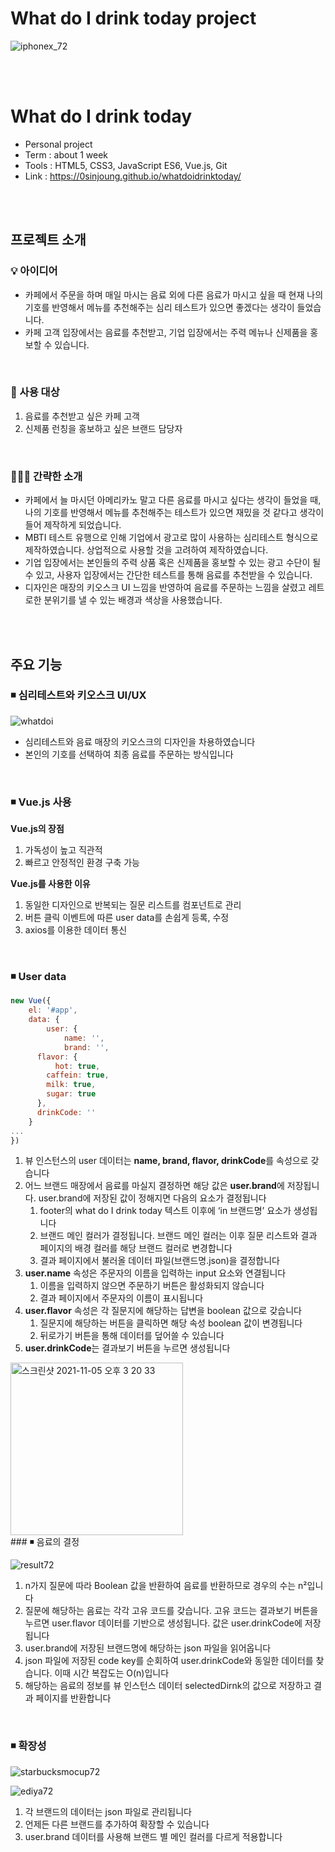 # What do I drink today project

![iphonex_72](https://user-images.githubusercontent.com/89737184/140475351-95ad6d8b-a51a-4c27-ba65-7f525cf6e7b1.png)


<br/>
<br/>


# What do I drink today
- Personal project
- Term : about 1 week
- Tools : HTML5, CSS3, JavaScript ES6, Vue.js, Git
- Link : https://0sinjoung.github.io/whatdoidrinktoday/

<br/>
<br/>

## 프로젝트 소개

### 💡 아이디어
- 카페에서 주문을 하며 매일 마시는 음료 외에 다른 음료가 마시고 싶을 때 현재 나의 기호를 반영해서 메뉴를 추천해주는 심리 테스트가 있으면 좋겠다는 생각이 들었습니다.
- 카페 고객 입장에서는 음료를 추천받고, 기업 입장에서는 주력 메뉴나 신제품을 홍보할 수 있습니다.
<br/>

### 👤 사용 대상

1. 음료를 추천받고 싶은 카페 고객
2. 신제품 런칭을 홍보하고 싶은 브랜드 담당자
<br/>

### 💁🏻‍♀️ 간략한 소개

- 카페에서 늘 마시던 아메리카노 말고 다른 음료를 마시고 싶다는 생각이 들었을 때, 나의 기호를 반영해서 메뉴를 추천해주는 테스트가 있으면 재밌을 것 같다고 생각이 들어 제작하게 되었습니다.
- MBTI 테스트 유행으로 인해 기업에서 광고로 많이 사용하는 심리테스트 형식으로 제작하였습니다. 상업적으로 사용할 것을 고려하여 제작하였습니다.
- 기업 입장에서는 본인들의 주력 상품 혹은 신제품을 홍보할 수 있는 광고 수단이 될 수 있고, 사용자 입장에서는 간단한 테스트를 통해 음료를 추천받을 수 있습니다.
- 디자인은 매장의 키오스크 UI 느낌을 반영하여 음료를 주문하는 느낌을 살렸고 레트로한 분위기를 낼 수 있는 배경과 색상을 사용했습니다.

<br/>
<br/>

## 주요 기능

### ◾️ 심리테스트와 키오스크 UI/UX
![whatdoi](https://user-images.githubusercontent.com/89737184/140475424-664d1d6f-07b0-4e60-9472-03fb1ed94a4e.png)
- 심리테스트와 음료 매장의 키오스크의 디자인을 차용하였습니다
- 본인의 기호를 선택하여 최종 음료를 주문하는 방식입니다
<br/>

### ◾️ Vue.js 사용

**Vue.js의 장점**

1. 가독성이 높고 직관적
2. 빠르고 안정적인 환경 구축 가능

**Vue.js를 사용한 이유**

1. 동일한 디자인으로 반복되는 질문 리스트를 컴포넌트로 관리
2. 버튼 클릭 이벤트에 따른 user data를 손쉽게 등록, 수정
3. axios를 이용한 데이터 통신
<br/>

### ◾️ User data

```jsx
new Vue({
	el: '#app',
	data: {
		user: {
			name: '',
			brand: '',
      flavor: {
	      hot: true,
        caffein: true,
        milk: true,
        sugar: true
      },
      drinkCode: ''
    }
...
})
```

1. 뷰 인스턴스의 user 데이터는 **name, brand, flavor, drinkCode**를 속성으로 갖습니다
2. 어느 브랜드 매장에서 음료를 마실지 결정하면 해당 값은 **user.brand**에 저장됩니다. user.brand에 저장된 값이 정해지면 다음의 요소가 결정됩니다
    1. footer의 what do I drink today 텍스트 이후에  ‘in 브랜드명’ 요소가 생성됩니다
    2. 브랜드 메인 컬러가 결정됩니다. 브랜드 메인 컬러는 이후 질문 리스트와 결과 페이지의 배경 컬러를 해당 브랜드 컬러로 변경합니다
    3. 결과 페이지에서 불러올 데이터 파일(브랜드명.json)을 결정합니다 
3. **user.name** 속성은 주문자의 이름을 입력하는 input 요소와 연결됩니다
    1. 이름을 입력하지 않으면 주문하기 버튼은 활성화되지 않습니다
    2. 결과 페이지에서 주문자의 이름이 표시됩니다
4. **user.flavor** 속성은 각 질문지에 해당하는 답변을 boolean 값으로 갖습니다
    1. 질문지에 해당하는 버튼을 클릭하면 해당 속성 boolean 값이 변경됩니다
    2. 뒤로가기 버튼을 통해 데이터를 덮어쓸 수 있습니다
5. **user.drinkCode**는 결과보기 버튼을 누르면 생성됩니다
<img width="276" alt="스크린샷 2021-11-05 오후 3 20 33" src="https://user-images.githubusercontent.com/89737184/140475562-374546ec-45f4-49df-a520-f739e79ee39f.png">

<br/>
### ◾️ 음료의 결정

![result72](https://user-images.githubusercontent.com/89737184/140475637-3c8ad4b8-8338-4fdb-9e04-a18dfd3b6339.png)

1. n가지 질문에 따라 Boolean 값을 반환하여 음료를 반환하므로 경우의 수는 n²입니다
2. 질문에 해당하는 음료는 각각 고유 코드를 갖습니다. 고유 코드는 결과보기 버튼을 누르면 user.flavor 데이터를 기반으로 생성됩니다. 값은 user.drinkCode에 저장됩니다
3. user.brand에 저장된 브랜드명에 해당하는 json 파일을 읽어옵니다
4. json 파일에 저장된 code key를 순회하여 user.drinkCode와 동일한 데이터를 찾습니다. 이때 시간 복잡도는 O(n)입니다
5. 해당하는 음료의 정보를 뷰 인스턴스 데이터 selectedDirnk의 값으로 저장하고 결과 페이지를 반환합니다
<br/>

### ◾️ 확장성
![starbucksmocup72](https://user-images.githubusercontent.com/89737184/140475672-dc9341c8-4622-4e57-87ac-f8cc3df38c96.png)

![ediya72](https://user-images.githubusercontent.com/89737184/140475723-0785154d-d755-49c4-a68c-ec43169ab211.png)

1. 각 브랜드의 데이터는 json 파일로 관리됩니다
2. 언제든 다른 브랜드를 추가하여 확장할 수 있습니다
3. user.brand 데이터를 사용해 브랜드 별 메인 컬러를 다르게 적용합니다
